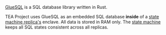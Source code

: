 [GlueSQL](https://github.com/gluesql/gluesql) is a SQL database library written in Rust.

TEA Project uses GlueSQL as an embedded SQL database **inside** of a [state machine replica's](State_Machine_Replica.md) enclave. All data is stored in RAM only. The [state machine](State_Machine.md) keeps all SQL states consistent across all replicas.
